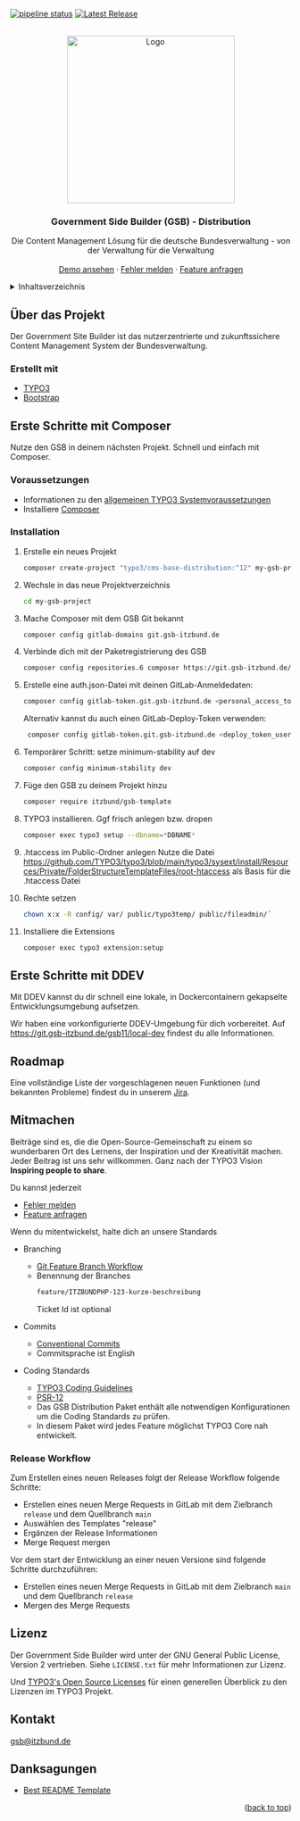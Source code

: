 <a name="readme-top"></a>



<!-- PROJECT SHIELDS -->
[![pipeline status](https://git.gsb-itzbund.de/gsb11/distribution-package-gsb_template/badges/main/pipeline.svg)][pipeline-url]
[![Latest Release](https://git.gsb-itzbund.de/gsb11/distribution-package-gsb_template/-/badges/release.svg)][release-url]



<!-- PROJECT LOGO -->
<br />
<div align="center">
  <a href="https://git.gsb-itzbund.de/gsb11/distribution-package-gsb_template">
    <img src="https://produkt.gsb.bund.de/SiteGlobals/Frontend/Images/logo.png?__blob=normal&v=1" alt="Logo" width="300">
  </a>

<h3 align="center">Government Side Builder (GSB) - Distribution</h3>

  <p align="center">
    Die Content Management Lösung für die deutsche Bundesverwaltung - von der Verwaltung für die Verwaltung
    <br />
    <br />
    <a href="https://demo.gsb-itzbund.de/">Demo ansehen</a>
    ·
    <a href="https://jira.powerofone.de/jira/secure/CreateIssue!default.jspa?pid=21636&issuetype=1">Fehler melden</a>
    ·
    <a href="https://jira.powerofone.de/jira/secure/CreateIssue.jspa?pid=21636&issuetype=10">Feature anfragen</a>
  </p>
</div>



<!-- TABLE OF CONTENTS -->
<details>
  <summary>Inhaltsverzeichnis</summary>
  <ol>
    <li><a href="#uber-das-projekt">Über das Projekt</a></li>
    <li><a href="#erste-schritte-mit-composer">Erste Schritte mit Composer</a></li>
    <li><a href="#erste-schritte-mit-ddev">Erste Schritte mit DDEV</a></li>
    <li><a href="#roadmap">Roadmap</a></li>
    <li><a href="#mitmachen">Mitmachen</a></li>
    <li><a href="#lizenz">Lizenz</a></li>
    <li><a href="#kontakt">Kontakt</a></li>
    <li><a href="#danksagungen">Danksagungen</a></li>
  </ol>
</details>



<!-- ABOUT THE PROJECT -->
## Über das Projekt

Der Government Site Builder ist das nutzerzentrierte und zukunftssichere Content Management System der Bundesverwaltung.


### Erstellt mit

* [TYPO3][typo3-url]
* [Bootstrap][bootstrap-url]



<!-- GETTING STARTED -->
## Erste Schritte mit Composer

Nutze den GSB in deinem nächsten Projekt. Schnell und einfach mit Composer.


### Voraussetzungen

- Informationen zu den [allgemeinen TYPO3 Systemvoraussetzungen][typo3-requirements-url]
- Installiere [Composer][composer-url]


### Installation

1. Erstelle ein neues Projekt
   ```sh
   composer create-project "typo3/cms-base-distribution:^12" my-gsb-project
   ```
1. Wechsle in das neue Projektverzeichnis
   ```sh
   cd my-gsb-project
   ```
1. Mache Composer mit dem GSB Git bekannt
   ```sh
   composer config gitlab-domains git.gsb-itzbund.de
   ```
1. Verbinde dich mit der Paketregistrierung des GSB
   ```sh
   composer config repositories.6 composer https://git.gsb-itzbund.de/api/v4/group/6/-/packages/composer/
   ```
1. Erstelle eine auth.json-Datei mit deinen GitLab-Anmeldedaten:
   ```sh
   composer config gitlab-token.git.gsb-itzbund.de <personal_access_token>
   ```
   Alternativ kannst du auch einen GitLab-Deploy-Token verwenden:
   ```sh
    composer config gitlab-token.git.gsb-itzbund.de <deploy_token_username> <deploy_token>
    ```
1. Temporärer Schritt: setze minimum-stability auf dev
   ```sh
   composer config minimum-stability dev
   ```
1. Füge den GSB zu deinem Projekt hinzu
   ```sh
   composer require itzbund/gsb-template
   ```

1. TYPO3 installieren. Ggf frisch anlegen bzw. dropen
   ```sh
   composer exec typo3 setup --dbname=*DBNAME*
   ```
1. .htaccess im Public-Ordner anlegen
Nutze die Datei https://github.com/TYPO3/typo3/blob/main/typo3/sysext/install/Resources/Private/FolderStructureTemplateFiles/root-htaccess als Basis für die .htaccess Datei
1. Rechte setzen
    ```sh
   chown x:x -R config/ var/ public/typo3temp/ public/fileadmin/´
   ```
1. Installiere die Extensions
   ```sh
   composer exec typo3 extension:setup
   ```


<!-- GETTING STARTED -->
## Erste Schritte mit DDEV

Mit DDEV kannst du dir schnell eine lokale, in Dockercontainern gekapselte Entwicklungsumgebung aufsetzen.

Wir haben eine vorkonfigurierte DDEV-Umgebung für dich vorbereitet. Auf https://git.gsb-itzbund.de/gsb11/local-dev findest du alle Informationen.



<!-- ROADMAP -->
## Roadmap

Eine vollständige Liste der vorgeschlagenen neuen Funktionen (und bekannten Probleme) findest du in unserem [Jira][jira-backlog-url].



<!-- CONTRIBUTING -->
## Mitmachen

Beiträge sind es, die die Open-Source-Gemeinschaft zu einem so wunderbaren Ort des Lernens, der Inspiration und der Kreativität machen. Jeder Beitrag ist uns sehr willkommen. Ganz nach der TYPO3 Vision **Inspiring people to share**.

Du kannst jederzeit
- [Fehler melden][jira-bug-url]
- [Feature anfragen][jira-story-url]

Wenn du mitentwickelst, halte dich an unsere Standards
- Branching
  - [Git Feature Branch Workflow][git-workflow-url]
  - Benennung der Branches
     ```sh
     feature/ITZBUNDPHP-123-kurze-beschreibung
     ````
     Ticket Id ist optional
- Commits
  - [Conventional Commits][conventionalcommits-url]
  - Commitsprache ist English

- Coding Standards
  - [TYPO3 Coding Guidelines][typo3-coding-guidelines-url]
  - [PSR-12][psr12-url]
  - Das GSB Distribution Paket enthält alle notwendigen Konfigurationen um die Coding Standards zu prüfen.
  - In diesem Paket wird jedes Feature möglichst TYPO3 Core nah entwickelt.

### Release Workflow
Zum Erstellen eines neuen Releases folgt der Release Workflow folgende Schritte:
- Erstellen eines neuen Merge Requests in GitLab mit dem Zielbranch `release` und dem Quellbranch `main`
- Auswählen des Templates "release"
- Ergänzen der Release Informationen
- Merge Request mergen

Vor dem start der Entwicklung an einer neuen Versione sind folgende Schritte durchzuführen:
- Erstellen eines neuen Merge Requests in GitLab mit dem Zielbranch `main` und dem Quellbranch `release`
- Mergen des Merge Requests


<!-- LICENSE -->
## Lizenz

Der Government Side Builder wird unter der GNU General Public License, Version 2 vertrieben. Siehe `LICENSE.txt` für mehr Informationen zur Lizenz.

Und [TYPO3's Open Source Licenses][typo3-licenses-url] für einen generellen Überblick zu den Lizenzen im TYPO3 Projekt.



<!-- CONTACT -->
## Kontakt

gsb@itzbund.de



<!-- ACKNOWLEDGMENTS -->
## Danksagungen

* [Best README Template](https://github.com/othneildrew/Best-README-Template)

<p align="right">(<a href="#readme-top">back to top</a>)</p>



<!-- MARKDOWN LINKS & IMAGES -->
<!-- https://www.markdownguide.org/basic-syntax/#reference-style-links -->
[bootstrap-url]: https://getbootstrap.com
[composer-url]: https://getcomposer.org/
[conventionalcommits-url]: https://www.conventionalcommits.org/en/v1.0.0/
[git-workflow-url]: https://www.atlassian.com/git/tutorials/comparing-workflows/feature-branch-workflow
[jira-backlog-url]: https://jira.powerofone.de/jira/secure/RapidBoard.jspa?rapidView=2924&projectKey=ITZBUNDPHP&view=planning&issueLimit=100
[jira-bug-url]: https://jira.powerofone.de/jira/secure/CreateIssue!default.jspa?pid=21636&issuetype=1
[jira-story-url]: https://jira.powerofone.de/jira/secure/CreateIssue.jspa?pid=21636&issuetype=10
[pipeline-url]: https://git.gsb-itzbund.de/gsb11/distribution-package-gsb_template/-/commits/main
[release-url]: https://git.gsb-itzbund.de/gsb11/distribution-package-gsb_template/-/releases
[typo3-url]: https://get.typo3.org/
[typo3-licenses-url]: https://typo3.org/project/licenses
[typo3-requirements-url]: https://get.typo3.org/version/12#system-requirements
[typo3-coding-guidelines-url]: https://docs.typo3.org/m/typo3/reference-coreapi/master/en-us/CodingGuidelines/Index.html
[psr12-url]: https://www.php-fig.org/psr/psr-12/

